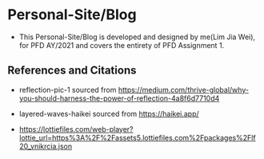 # Personal-Site/Blog

- This Personal-Site/Blog is developed and designed by me(Lim Jia Wei), for PFD AY/2021 and covers the entirety of PFD Assignment 1.

## References and Citations

- reflection-pic-1 sourced from https://medium.com/thrive-global/why-you-should-harness-the-power-of-reflection-4a8f6d7710d4

- layered-waves-haikei sourced from https://haikei.app/

- https://lottiefiles.com/web-player?lottie_url=https%3A%2F%2Fassets5.lottiefiles.com%2Fpackages%2Flf20_vnikrcia.json